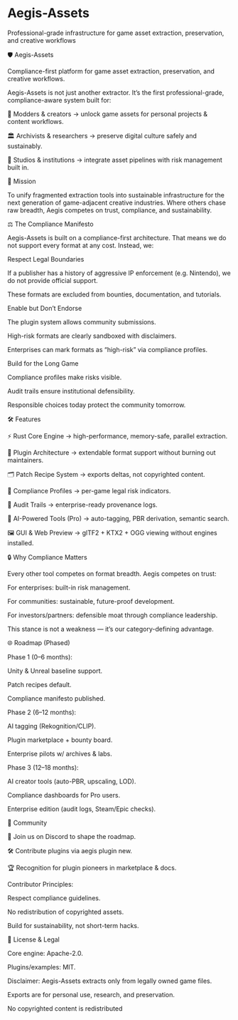 # Aegis-Assets
Professional-grade infrastructure for game asset extraction, preservation, and creative workflows

🛡️ Aegis-Assets

Compliance-first platform for game asset extraction, preservation, and creative workflows.

Aegis-Assets is not just another extractor. It’s the first professional-grade, compliance-aware system built for:

🎨 Modders & creators → unlock game assets for personal projects & content workflows.

🏛️ Archivists & researchers → preserve digital culture safely and sustainably.

🏢 Studios & institutions → integrate asset pipelines with risk management built in.

🚀 Mission

To unify fragmented extraction tools into sustainable infrastructure for the next generation of game-adjacent creative industries.
Where others chase raw breadth, Aegis competes on trust, compliance, and sustainability.

⚖️ The Compliance Manifesto

Aegis-Assets is built on a compliance-first architecture.
That means we do not support every format at any cost. Instead, we:

Respect Legal Boundaries

If a publisher has a history of aggressive IP enforcement (e.g. Nintendo), we do not provide official support.

These formats are excluded from bounties, documentation, and tutorials.

Enable but Don’t Endorse

The plugin system allows community submissions.

High-risk formats are clearly sandboxed with disclaimers.

Enterprises can mark formats as “high-risk” via compliance profiles.

Build for the Long Game

Compliance profiles make risks visible.

Audit trails ensure institutional defensibility.

Responsible choices today protect the community tomorrow.

🛠️ Features

⚡ Rust Core Engine → high-performance, memory-safe, parallel extraction.

🔌 Plugin Architecture → extendable format support without burning out maintainers.

🗂️ Patch Recipe System → exports deltas, not copyrighted content.

📜 Compliance Profiles → per-game legal risk indicators.

📝 Audit Trails → enterprise-ready provenance logs.

🤖 AI-Powered Tools (Pro) → auto-tagging, PBR derivation, semantic search.

🖼️ GUI & Web Preview → glTF2 + KTX2 + OGG viewing without engines installed.

🔒 Why Compliance Matters

Every other tool competes on format breadth.
Aegis competes on trust:

For enterprises: built-in risk management.

For communities: sustainable, future-proof development.

For investors/partners: defensible moat through compliance leadership.

This stance is not a weakness — it’s our category-defining advantage.

🌐 Roadmap (Phased)

Phase 1 (0–6 months):

Unity & Unreal baseline support.

Patch recipes default.

Compliance manifesto published.

Phase 2 (6–12 months):

AI tagging (Rekognition/CLIP).

Plugin marketplace + bounty board.

Enterprise pilots w/ archives & labs.

Phase 3 (12–18 months):

AI creator tools (auto-PBR, upscaling, LOD).

Compliance dashboards for Pro users.

Enterprise edition (audit logs, Steam/Epic checks).

👥 Community

💬 Join us on Discord to shape the roadmap.

🛠️ Contribute plugins via aegis plugin new.

🏆 Recognition for plugin pioneers in marketplace & docs.

Contributor Principles:

Respect compliance guidelines.

No redistribution of copyrighted assets.

Build for sustainability, not short-term hacks.

📜 License & Legal

Core engine: Apache-2.0.

Plugins/examples: MIT.

Disclaimer: Aegis-Assets extracts only from legally owned game files.

Exports are for personal use, research, and preservation.

No copyrighted content is redistributed
